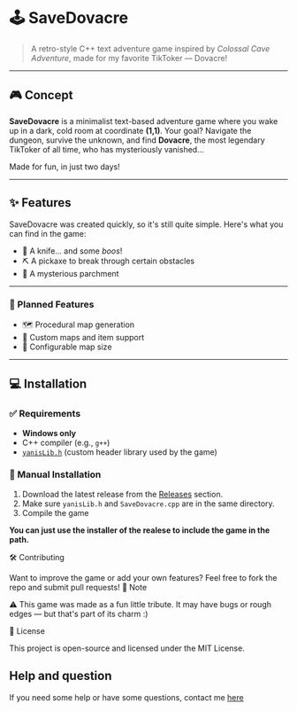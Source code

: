 # 🕹️ SaveDovacre

> A retro-style C++ text adventure game inspired by *Colossal Cave Adventure*, made for my favorite TikToker — Dovacre!

---

## 🎮 Concept

**SaveDovacre** is a minimalist text-based adventure game where you wake up in a dark, cold room at coordinate **(1,1)**. Your goal? Navigate the dungeon, survive the unknown, and find **Dovacre**, the most legendary TikToker of all time, who has mysteriously vanished...

Made for fun, in just two days!

---

## ✨ Features

SaveDovacre was created quickly, so it's still quite simple. Here's what you can find in the game:

- 🔪 A knife... and some *boos*!
- ⛏️ A pickaxe to break through certain obstacles
- 📜 A mysterious parchment

---

### 🧪 Planned Features

- 🗺️ Procedural map generation
- 🧰 Custom maps and item support
- 📏 Configurable map size

---

## 💻 Installation

### ✅ Requirements
- **Windows only**
- C++ compiler (e.g., `g++`)
- [`yanisLib.h`](https://github.com/...) (custom header library used by the game)

### 🔧 Manual Installation

1. Download the latest release from the [Releases](https://github.com/...) section.
2. Make sure `yanisLib.h` and `SaveDovacre.cpp` are in the same directory.
3. Compile the game

**You can just use the installer of the realese to include the game in the path.**

🛠️ Contributing

Want to improve the game or add your own features? Feel free to fork the repo and submit pull requests!
📣 Note

⚠️ This game was made as a fun little tribute. It may have bugs or rough edges — but that's part of its charm :)

📜 License

This project is open-source and licensed under the MIT License.

## Help and question

If you need some help or have some questions, contact me 
[here](tiktok.com/@yanisanton09)
